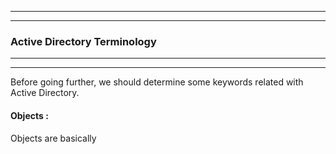 ----
----
### Active Directory Terminology

-------
----

Before going further, we should determine some keywords related with Active Directory.

#### Objects :

Objects are basically
